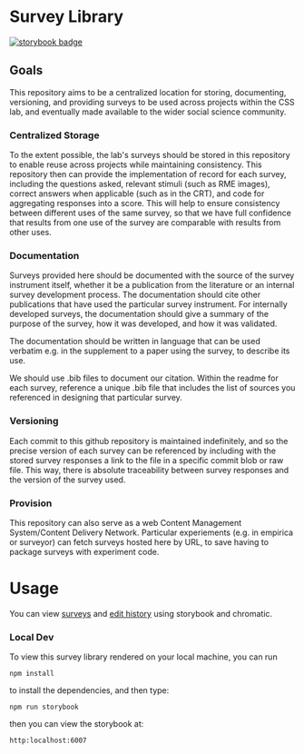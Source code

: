 # Survey Library

[![storybook badge](https://raw.githubusercontent.com/storybookjs/brand/main/badge/badge-storybook.svg)](https://main--6234a36a932a74003a2e9141.chromatic.com)



## Goals

This repository aims to be a centralized location for storing, documenting, versioning, and providing surveys to be used across projects within the CSS lab, and eventually made available to the wider social science community. 

### Centralized Storage
To the extent possible, the lab's surveys should be stored in this repository to enable reuse across projects while maintaining consistency. This repository then can provide the implementation of record for each survey, including the questions asked, relevant stimuli (such as RME images), correct answers when applicable (such as in the CRT), and code for aggregating responses into a score. This will help to ensure consistency between different uses of the same survey, so that we have full confidence that results from one use of the survey are comparable with results from other uses.

### Documentation
Surveys provided here should be documented with the source of the survey instrument itself, whether it be a publication from the literature or an internal survey development process. The documentation should cite other publications that have used the particular survey instrument. For internally developed surveys, the documentation should give a summary of the purpose of the survey, how it was developed, and how it was validated.

The documentation should be written in language that can be used verbatim e.g. in the supplement to a paper using the survey, to describe its use. 

We should use .bib files to document our citation. Within the readme for each survey, reference a unique .bib file that includes the list of sources you referenced in designing that particular survey. 

### Versioning
Each commit to this github repository is maintained indefinitely, and so the precise version of each survey can be referenced by including with the stored survey responses a link to the file in a specific commit blob or raw file. This way, there is absolute traceability between survey responses and the version of the survey used.

### Provision
This repository can also serve as a web Content Management System/Content Delivery Network. Particular experiements (e.g. in empirica or surveyor) can fetch surveys hosted here by URL, to save having to package surveys with experiment code.


# Usage

You can view [surveys](https://main--6234a36a932a74003a2e9141.chromatic.com) and [edit history](https://www.chromatic.com/builds?appId=6234a36a932a74003a2e9141&branch=main) using storybook and chromatic.

### Local Dev
To view this survey library rendered on your local machine, you can run

`npm install` 

to install the dependencies, and then type:

`npm run storybook`

then you can view the storybook at:

`http:localhost:6007`
